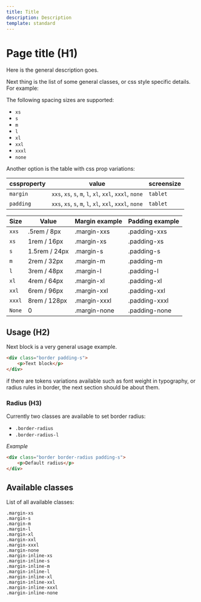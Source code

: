 ```yaml
---
title: Title
description: Description
template: standard
---
```


# Page title (H1)

Here is the general description goes.

Next thing is the list of some general classes, or css style specific details. For example:

The following spacing sizes are supported:

- `xs`
- `s`
- `m`
- `l`
- `xl`
- `xxl`
- `xxxl`
- `none`

Another option is the table with css prop variations:

| cssproperty | value                                                   | screensize |
| ----------- | ------------------------------------------------------- | ---------- |
| `margin`    | `xxs`, `xs`, `s`, `m`, `l`, `xl`, `xxl`, `xxxl`, `none` | `tablet`   |
| `padding`   | `xxs`, `xs`, `s`, `m`, `l`, `xl`, `xxl`, `xxxl`, `none` | `tablet`   |

| Size   | Value         | Margin example | Padding example |
| ------ | ------------- | -------------- | --------------- |
| `xxs`  | .5rem / 8px   | .margin-xxs    | .padding-xxs    |
| `xs`   | 1rem / 16px   | .margin-xs     | .padding-xs     |
| `s`    | 1.5rem / 24px | .margin-s      | .padding-s      |
| `m`    | 2rem / 32px   | .margin-m      | .padding-m      |
| `l`    | 3rem / 48px   | .margin-l      | .padding-l      |
| `xl`   | 4rem / 64px   | .margin-xl     | .padding-xl     |
| `xxl`  | 6rem / 96px   | .margin-xxl    | .padding-xxl    |
| `xxxl` | 8rem / 128px  | .margin-xxxl   | .padding-xxxl   |
| `None` | 0             | .margin-none   | .padding-none   |

## Usage (H2)

Next block is a very general usage example.

```html
<div class="border padding-s">
	<p>Text block</p>
</div>
```

if there are tokens variations available such as font weight in typography, or radius rules in border, the next section should be about them.

### Radius (H3)

Currently two classes are available to set border radius:

- `.border-radius`
- `.border-radius-l`

_Example_

```html
<div class="border border-radius padding-s">
	<p>Default radius</p>
</div>
```

## Available classes

List of all available classes:

```atomics-filter
.margin-xs
.margin-s
.margin-m
.margin-l
.margin-xl
.margin-xxl
.margin-xxxl
.margin-none
.margin-inline-xs
.margin-inline-s
.margin-inline-m
.margin-inline-l
.margin-inline-xl
.margin-inline-xxl
.margin-inline-xxxl
.margin-inline-none
```
